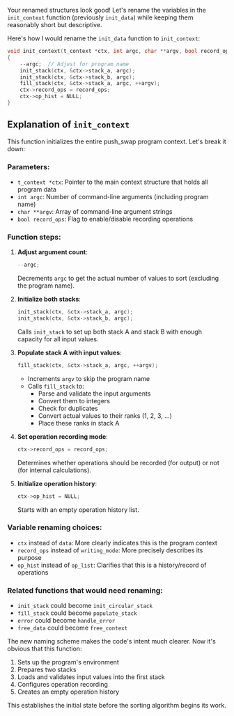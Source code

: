 Your renamed structures look good! Let's rename the variables in the `init_context` function (previously `init_data`) while keeping them reasonably short but descriptive.

Here's how I would rename the `init_data` function to `init_context`:

```c
void init_context(t_context *ctx, int argc, char **argv, bool record_ops)
{
    --argc;  // Adjust for program name
    init_stack(ctx, &ctx->stack_a, argc);
    init_stack(ctx, &ctx->stack_b, argc);
    fill_stack(ctx, &ctx->stack_a, argc, ++argv);
    ctx->record_ops = record_ops;
    ctx->op_hist = NULL;
}
```

## Explanation of `init_context`

This function initializes the entire push_swap program context. Let's break it down:

### Parameters:
- `t_context *ctx`: Pointer to the main context structure that holds all program data
- `int argc`: Number of command-line arguments (including program name)
- `char **argv`: Array of command-line argument strings
- `bool record_ops`: Flag to enable/disable recording operations

### Function steps:

1. **Adjust argument count**: 
   ```c
   --argc;
   ```
   Decrements `argc` to get the actual number of values to sort (excluding the program name).

2. **Initialize both stacks**:
   ```c
   init_stack(ctx, &ctx->stack_a, argc);
   init_stack(ctx, &ctx->stack_b, argc);
   ```
   Calls `init_stack` to set up both stack A and stack B with enough capacity for all input values.

3. **Populate stack A with input values**:
   ```c
   fill_stack(ctx, &ctx->stack_a, argc, ++argv);
   ```
   - Increments `argv` to skip the program name
   - Calls `fill_stack` to:
     - Parse and validate the input arguments
     - Convert them to integers
     - Check for duplicates
     - Convert actual values to their ranks (1, 2, 3, ...)
     - Place these ranks in stack A

4. **Set operation recording mode**:
   ```c
   ctx->record_ops = record_ops;
   ```
   Determines whether operations should be recorded (for output) or not (for internal calculations).

5. **Initialize operation history**:
   ```c
   ctx->op_hist = NULL;
   ```
   Starts with an empty operation history list.

### Variable renaming choices:

- `ctx` instead of `data`: More clearly indicates this is the program context
- `record_ops` instead of `writing_mode`: More precisely describes its purpose
- `op_hist` instead of `op_list`: Clarifies that this is a history/record of operations

### Related functions that would need renaming:

- `init_stack` could become `init_circular_stack`
- `fill_stack` could become `populate_stack`
- `error` could become `handle_error`
- `free_data` could become `free_context`

The new naming scheme makes the code's intent much clearer. Now it's obvious that this function:
1. Sets up the program's environment
2. Prepares two stacks
3. Loads and validates input values into the first stack
4. Configures operation recording
5. Creates an empty operation history

This establishes the initial state before the sorting algorithm begins its work.
